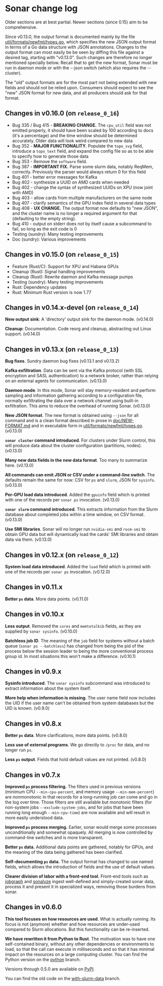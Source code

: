 # Sonar change log

Older sections are at best partial.  Newer sections (since 0.15) aim to be comprehensive.

Since v0.13.0, the output format is documented mainly by the file
[util/formats/newfmt/types.go](../util/formats/newfmt/types.go), which specifies the new JSON output
format in terms of a Go data structure with JSON annotations.  Changes to the output format can most
easily be be seen by diffing this file against a desired tag, starting with "v0.13.0".  Such changes
are therefore no longer mentioned specially below.  Recall that to get the new format, Sonar must be
run in daemon mode or with the --json switch (which also requires the --cluster).

The "old" output formats are for the most part not being extended with new fields and should not be
relied upon.  Consumers should expect to see the "new" JSON format for new data, and all producers
should ask for that format.

## Changes in v0.16.0 (on `release_0_16`)

* Bug 335 / Bug 415 - **BREAKING CHANGE.** The `cpu_util` field was not emitted properly, it should
  have been scaled by 100 according to docs (it's a percentage) and the time window should be
  determined accurately.  Older data will look weird compared to new data
* Bug 352 - **MAJOR FUNCTIONALITY.**  Populate the `topo_svg` field, introduce a `topo_text` field,
  and expand the config file so as to be able to specify how to generate those data
* Bug 353 - Remove the `software` field.
* Bug 387 - **IMPORTANT FIX.** Parse some slurm data, notably ReqMem, correctly.  Previously the parser
  would always return 0 for this field
* Bug 401 - better error messages for Kafka
* Bug 402 - synthesize a UUID on AMD cards when needed
* Bug 402 - change the syntax of synthesized UUIDs on XPU (now joint with AMD)
* Bug 403 - allow cards from multiple manufacturers on the same node
* Bug 407 - clarify semantics of the GPU index field in several data types
* Bug 408 - **UX CHANGE.** The output format now defaults to "new JSON", and the cluster name
  is no longer a required argument for that (defaulting to the empty string).
* Bug 410 - output on stderr does not by itself cause a subcommand to fail, so long as the
  exit code is 0
* Testing (sundry): Many testing improvements
* Doc (sundry): Various improvements


## Changes in v0.15.0 (on `release_0_15`)

* Feature (Rust/C): Support for XPU and Habana GPUs
* Cleanup (Rust): Signal handling improvements
* Cleanup (Rust): Rewrite daemon and Kafka message pumps
* Testing (sundry): Many testing improvements
* Rust: Dependency updates
* Rust: Minimum Rust version is now 1.77


## Changes in v0.14.x-devel (on `release_0_14`)

**New output sink**: A 'directory' output sink for the daemon mode.  (v0.14.0)

**Cleanup**: Documentation.  Code reorg and cleanup, abstracting out Linux support.  (v0.14.0)


## Changes in v0.13.x (on `release_0_13`)

**Bug fixes**.  Sundry daemon bug fixes (v0.13.1 and v0.13.2)

**Kafka exfiltration**.  Data can be sent via the Kafka protocol (with SSL encryption and SASL
authentication) to a network broker, rather than relying on an external agents for communication.
(v0.13.0)

**Daemon mode**.  In this mode, Sonar will stay memory-resident and perform sampling and information
gathering according to a configuration file, normally exfiltrating the data over a network channel
using built-in exfiltration.  This aims to reduce the overhead of running Sonar.  (v0.13.0)

**New JSON format**.  The new format is obtained using `--json` for all command and is a clean
format described in prose in [doc/NEW-FORMAT.md](NEW-FORMAT.md) and in executable form in
[util/formats/newfmt/types.go](../util/formats/newfmt/types.go).  (v0.13.0)

**`sonar cluster` command introduced**.  For clusters under Slurm control, this will produce data about
the cluster configuration (partitions, nodes).  (v0.13.0)

**Many new data fields in the new data format**.  Too many to summarize here.  (v0.13.0)

**All commands can emit JSON or CSV under a command-line switch**.  The defaults remain the same for now:
CSV for `ps` and `slurm`, JSON for `sysinfo`.  (v0.13.0)

**Per-GPU load data introduced**.  Added the `gpuinfo` field which is printed with one of the records
per `sonar ps` invocation. (v0.13.0)

**`sonar slurm` command introduced**.  This extracts information from the Slurm database about
completed jobs within a time window, on CSV format.  (v0.13.0)

**Use SMI libraries**.  Sonar will no longer run `nvidia-smi` and `rocm-smi` to obtain GPU data but
will dynamically load the cards' SMI libraries and obtain data via them.  (v0.13.0)


## Changes in v0.12.x (on `release_0_12`)

**System load data introduced**.  Added the `load` field which is printed with one of the records
per `sonar ps` invocation. (v0.12.0)


## Changes in v0.11.x

**Better `ps` data**.  More data points. (v0.11.0)


## Changes in v0.10.x

**Less output**.  Removed the `cores` and `memtotalkib` fields, as they are supplied by `sonar
sysinfo`. (v0.10.0)

**Batchless job ID**.  The meaning of the `job` field for systems without a batch queue (`sonar ps
--batchless`) has changed from being the pid of the process below the session leader to being the
more conventional process group id.  In most situations this won't make a difference. (v0.10.1)


## Changes in v0.9.x

**Sysinfo introduced**.  The `sonar sysinfo` subcommand was introduced to extract information about
the system itself.

**More help when information is missing**.  The user name field now includes the UID if the user
name can't be obtained from system databases but the UID is known. (v0.9.0)


## Changes in v0.8.x

**Better `ps` data**.  More clarifications, more data points. (v0.8.0)

**Less use of external programs**.  We go directly to `/proc` for data, and no longer run `ps`.

**Less `ps` output**. Fields that hold default values are not printed. (v0.8.0)


## Changes in v0.7.x

**Improved `ps` process filtering.** The filters used in previous versions (minimum CPU
`--min-cpu-percent`, and memory usage `--min-mem-percent`) are nonmonotonic in that records for a
long-running job can come and go in the log over time.  Those filters are still available but
monotonic filters (for non-system jobs `--exclude-system-jobs`, and for jobs that have been running
long enough `--min-cpu-time`) are now available and will result in more easily understood data.

**Improved `ps` process merging.** Earlier, sonar would merge some processes unconditionally and
somewhat opaquely.  All merging is now controlled by command-line switches and is more transparent.

**Better `ps` data.** Additional data points are gathered, notably for GPUs, and the meaning of the data
being gathered has been clarified.

**Self-documenting `ps` data.** The output format has changed to use named fields, which allows the introduction
of fields and the use of default values.

**Clearer division of labor with a front-end tool.** Front-end tools such as
[jobgraph](https://github.com/NordicHPC/jobgraph) and
[sonalyze](https://github.com/NAICNO/Jobanalyzer/tree/main/code/sonalyze) ingest well-defined and
simply-created sonar data, process it and present it in specialized ways, removing those burdens
from sonar.


## Changes in v0.6.0

**This tool focuses on how resources are used**. What is actually running.  Its
focus is not (anymore) whether and how resources are under-used compared to
Slurm allocations. But this functionality can be re-inserted.

**We have rewritten it from Python to Rust**. The motivation was to have one
self-contained binary, without any other dependencies or environments to load,
so that the call can execute in milliseconds and so that it has minimal impact
on the resources on a large computing cluster. You can find the Python version
on the [python](https://github.com/NordicHPC/sonar/tree/python) branch.

Versions through 0.5.0 are available on [PyPI](https://pypi.org/project/sonar/).

You can find the old code on the
[with-slurm-data](https://github.com/NordicHPC/sonar/tree/with-slurm-data)
branch.
